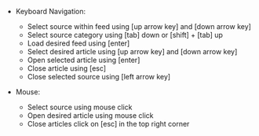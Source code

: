 - Keyboard Navigation:
  - Select source within feed using [up arrow key] and [down arrow key]
  - Select source category using [tab] down or [shift] + [tab] up
  - Load desired feed using [enter]
  - Select desired article using [up arrow key] and [down arrow key]
  - Open selected article using [enter]
  - Close article using [esc]
  - Close selected source using [left arrow key]

- Mouse:
  - Select source using mouse click
  - Open desired article using mouse click
  - Close articles click on [esc] in the top right corner